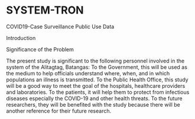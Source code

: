 # SYSTEM-TRON
COVID19-Case Surveillance Public Use Data

Introduction 




Significance of the Problem 

The present study is significant to the following personnel involved in the system of the Alitagtag, Batangas:
To the Government, this will be used as the  medium to help officials understand where, when, and in which populations an illness is transmitted.
To the Public Health Office, this study will be a good way to meet the goal of the hospitals, healthcare providers and laboratories. 
To the patients, it will help them to protect from infectious diseases especially the COVID-19 and other health threats. 
To the future researchers, they will be benefited with the study because there will be another reference for their future research.

